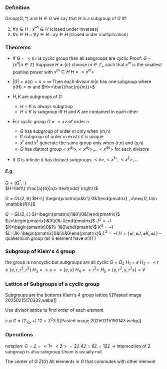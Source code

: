 
### Definition
Group$(G,*)$ and $H\in G$ we say that $H$ is a subgroup of $G$ iff:
1. $\forall x \in H:x^{-1}\in H$ (closed under inverses)
2. $\forall x \in H\cap \forall y\in H:xy\in H$ (closed under multiplication)
### Theorems
-  If $G=<x>$ is cyclic group then all subgroups are cyclic
	Proof:
	$G=\{ x^{n}|n\in \mathbb{Z} \}$ Suppose $H\neq \{ e \}$ choose $m \in \mathbb{Z}_{+}$ such that $x^m$ is the smallest positive power with $x^m \in H$ 
	$H=< x^m>$ 

- $|G|=o(x)=n<\infty$ Then each divisor $m|n$ has one subgroup where $o(H)=m$ and $H=<\bar{\frac{n}{m}}>$ 

- $H,K$ are subgroups of $G$  
	- $H \cap K$ is always subgroup
	- $H \cup K$ is subgroup iff $H$ and $K$ are contained in each other  

- For cyclic group $G= <x>$ of order $n$ 
	- $G$ has subgroup of order $m$ only when ($m$,n)
	- If subgroup of order $m$ exists it is unique
	- $x^{r}$ and $x^{s}$ generate the same group only when ($r$,n) and ($s$,n)
	- $G$ has distinct group$< x^{d_{1}}>,<x^{d_{2}}>,\dots < x^{dn}>$ for each divisors

- If $G$ is infinite it has distinct subgroups $<e>,<x^{1>},<x^{2}>,\dots$ 
#### $E$.$g$.
$G=(Q^{*},\cdot)$  
$H=\left\{  \frac{a}{b}|a,b-\text{odd}  \right\}$ 

$G=GL(2,\mathbb{R})$
$H=\{ \begin{pmatrix}a&b \\ 0&1\end{pmatrix} , a\neq 0, b\in \mathbb{R}\}$ 

$G=GL(2,\mathbb{C})$
$I=\begin{pmatrix}1&0\\0&1\end{pmatrix}$ 
$J=\begin{pmatrix}i&0\\0&-i\end{pmatrix}$ $J^{2}=-I$  
$K=\begin{pmatrix}0&1\\-1&0\end{pmatrix}$ $K^{2}=-I$
$L=JK=\begin{pmatrix}0&i\\i&0\end{pmatrix}$ $L^{2}=-I$ 
$H=\{ \pm I, \pm J, \pm K, \pm L \}$ - quakernium group (all 6 element have $o(4)$ )


### Subgroup of Klein's 4 group
the group is noncyclic but subgroups are all cyclic
$G=D_{4}$
$H_{1}= {e}$ 
$H_{2}= <r\geq \{e,r,r^{2},r^{3} \}$ 
$H_{3}= <s> =\{ e,s \}$
$H_{4} = <r^{2}>$ 
$H_{5}=\{ e,r^{2},s,r^{2}s \} = V$ 

### Lattice of Subgroups of a cyclic group
Subgroups are the bottoms
Klein's 4 group lattice
![[Pasted image 20250215170332.webp]]

Use divisor lattice to find order of each element

$e$ $g$ 
$G=(\mathbb{Z}_{12}, +)$ 
$12=2^{2}3$ 
![[Pasted image 20250215190143.webp]]
### Operations
notation:
$G = \mathbb{Z} = <1 >$ 
$<2> = 2\mathbb{Z}$ 
$4\mathbb{Z} \cap 6\mathbb{Z}=12\mathbb{Z}$  -> intersection of 2 subgroup is also subgroup
Union is usually not

The center of G
$Z(G)$ 
All elements in $G$ that commutes with other element

